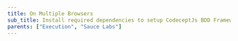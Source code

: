 ```yaml
---
title: On Multiple Browsers
sub_title: Install required dependencies to setup CodeceptJs BDD Framework
parents: ["Execution", "Sauce Labs"]
---
```


